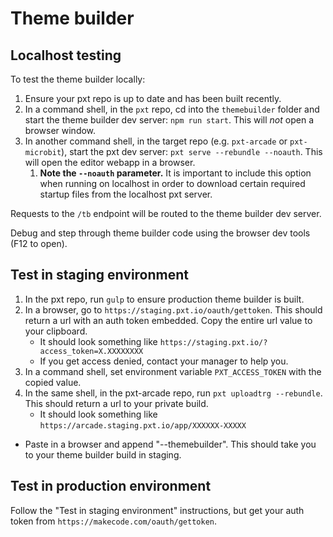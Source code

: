 # Theme builder

## Localhost testing

To test the theme builder locally:

1. Ensure your pxt repo is up to date and has been built recently.
2. In a command shell, in the `pxt` repo, cd into the `themebuilder` folder and start the theme builder dev server: `npm run start`. This will *not* open a browser window.
3. In another command shell, in the target repo (e.g. `pxt-arcade` or `pxt-microbit`), start the pxt dev server: `pxt serve --rebundle --noauth`. This will open the editor webapp in a browser.
   1. **Note the `--noauth` parameter.** It is important to include this option when running on localhost in order to download certain required startup files from the localhost pxt server.

Requests to the `/tb` endpoint will be routed to the theme builder dev server.

Debug and step through theme builder code using the browser dev tools (F12 to open).


## Test in staging environment

1. In the pxt repo, run `gulp` to ensure production theme builder is built.
2. In a browser, go to `https://staging.pxt.io/oauth/gettoken`. This should return a url with an auth token embedded. Copy the entire url value to your clipboard.
   - It should look something like `https://staging.pxt.io/?access_token=X.XXXXXXXX`
   - If you get access denied, contact your manager to help you.
3. In a command shell, set environment variable `PXT_ACCESS_TOKEN` with the copied value.
4. In the same shell, in the pxt-arcade repo, run `pxt uploadtrg --rebundle`. This should return a url to your private build.
   - It should look something like `https://arcade.staging.pxt.io/app/XXXXXX-XXXXX`
 - Paste in a browser and append "--themebuilder". This should take you to your theme builder build in staging.

## Test in production environment

Follow the "Test in staging environment" instructions, but get your auth token from `https://makecode.com/oauth/gettoken`.
